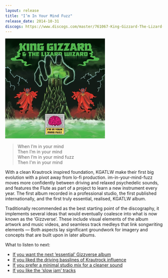 ```yaml
---
layout: release
title: "I’m In Your Mind Fuzz"
release_date: 2014-10-31
discogs: https://www.discogs.com/master/761067-King-Gizzard-The-Lizard-Wizard-Im-In-Your-Mind-Fuzz
---
```


![album cover for I'm In Your Mind Fuzz](./cover.jpg)

> When I’m in your mind  
> Then I’m in your mind  
> When I’m in your mind fuzz  
> Then I'm in your mind

With a clean Krautrock inspired foundation, KGATLW make their first big evolution with a pivot away from lo-fi production. im-in-your-mind-fuzz moves more confidently between driving and relaxed psychedelic sounds, and features the Flute as part of a project to learn a new instrument every year. The first album recorded in a professional studio, the first published internationally, and the first truly essential, realised, KGATLW album.

Traditionally recommended as the best starting point of the discography, it implements several ideas that would eventually coalesce into what is now known as the ‘Gizzverse’. These include visual elements of the album artwork and music videos, and seamless track medleys that link songwriting elements — Both aspects lay significant groundwork for imagery and concepts that are built upon in later albums.

What to listen to next:

*   [If you want the next ‘essential’ Gizzverse album](../nonagon-infinity)
*   [If you liked the driving basslines of Krautrock influence](../flying-microtonal-banana)
*   [If you prefer a minimal studio mix for a cleaner sound](../polygondwanaland)
*   [If you like the ‘slow jam’ tracks](../quarters)
